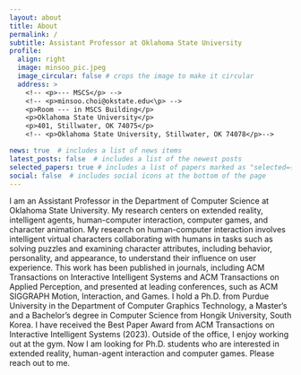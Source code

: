 ```yaml
---
layout: about
title: About
permalink: /
subtitle: Assistant Professor at Oklahoma State University
profile:
  align: right
  image: minsoo_pic.jpeg
  image_circular: false # crops the image to make it circular
  address: >
    <!-- <p>--- MSCS</p> -->
    <!-- <p>minsoo.choi@okstate.edu<\p> -->
    <p>Room --- in MSCS Building</p>
    <p>Oklahoma State University</p>
    <p>401, Stillwater, OK 74075</p>
    <!-- <p>Oklahoma State University, Stillwater, OK 74078</p>-->

news: true  # includes a list of news items
latest_posts: false  # includes a list of the newest posts
selected_papers: true # includes a list of papers marked as "selected={true}"
social: false  # includes social icons at the bottom of the page
---
```


I am an Assistant Professor in the Department of Computer Science at Oklahoma State University. My research centers on extended reality, intelligent agents, human-computer interaction, computer games, and character animation. My research on human-computer interaction involves intelligent virtual characters collaborating with humans in tasks such as solving puzzles and examining character attributes, including behavior, personality, and appearance, to understand their influence on user experience. This work has been published in journals, including ACM Transactions on Interactive Intelligent Systems and ACM Transactions on Applied Perception, and presented at leading conferences, such as ACM SIGGRAPH Motion, Interaction, and Games. I hold a Ph.D. from Purdue University in the Department of Computer Graphics Technology, a Master’s and a Bachelor’s degree in Computer Science from Hongik University, South Korea. I have received the Best Paper Award <i class="fa fa-trophy"></i> from ACM Transactions on Interactive Intelligent Systems (2023). Outside of the office, I enjoy working out at the gym. <span class="osu-text"> Now I am looking for Ph.D. students who are interested in extended reality, human-agent interaction and computer games. Please reach out to me.</span>

<!--Write your biography here. Tell the world about yourself. Link to your favorite [subreddit](http://reddit.com). You can put a picture in, too. The code is already in, just name your picture `prof_pic.jpg` and put it in the `img/` folder.-->

<!--Put your address / P.O. box / other info right below your picture. You can also disable any of these elements by editing `profile` property of the YAML header of your `_pages/about.md`. Edit `_bibliography/papers.bib` and Jekyll will render your [publications page](/al-folio/publications/) automatically.-->

<!--Link to your social media connections, too. This theme is set up to use [Font Awesome icons](http://fortawesome.github.io/Font-Awesome/) and [Academicons](https://jpswalsh.github.io/academicons/), like the ones below. Add your Facebook, Twitter, LinkedIn, Google Scholar, or just disable all of them.-->
